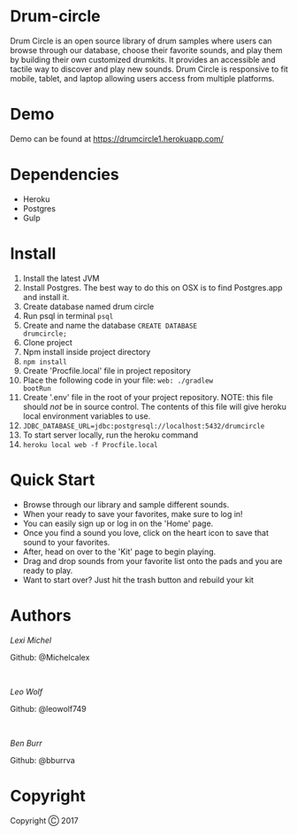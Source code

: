 # Drum-circle

Drum Circle is an open source library of drum samples where users can browse through our database,
choose their favorite sounds, and play them by building their own customized drumkits. It provides
an accessible and tactile way to discover and play new sounds. Drum Circle is responsive to fit
mobile, tablet, and laptop allowing users access from multiple platforms.

# Demo
Demo can be found at https://drumcircle1.herokuapp.com/
 
 
# Dependencies
 <ul>
 <li>Heroku</li>
 <li>Postgres</li>
 <li>Gulp</li>
 </ul>
 
# Install
1. Install the latest JVM
2. Install Postgres. The best way to do this on OSX is to find Postgres.app and install it. 
3. Create database named drum circle 
 1. Run psql in terminal <code>psql</code>
 2. Create and name the database <code>CREATE DATABASE drumcircle;</code>
4. Clone project 
5. Npm install inside project directory
 1. <code>npm install </code>
6. Create 'Procfile.local' file in project repository
 1. Place the following code in your file: <code>web: ./gradlew bootRun</code>
7. Create '.env' file in the root of your project repository. NOTE: this file should <em>not</em> be in source control. The contents of this file will give heroku local environment variables to use. 
 1. <code>JDBC_DATABASE_URL=jdbc:postgresql://localhost:5432/drumcircle</code>
8. To start server locally, run the heroku command
 1. <code>heroku local web -f Procfile.local</code>
 

 
 
# Quick Start
 <ul>
  <li>Browse through our library and sample different sounds.</li>
  <li>When your ready to save your favorites, make sure to log in!</li>
  <li>You can easily sign up or log in on the 'Home' page.</li>
  <li>Once you find a sound you love, click on the heart icon to save that sound to your favorites.</li>
  <li>After, head on over to the 'Kit' page to begin playing.</li>
  <li>Drag and drop sounds from your favorite list onto the pads and you are ready to play.</li>
  <li>Want to start over? Just hit the trash button and rebuild your kit</li>
 </ul>
 
 
# Authors 
 <p><em>Lexi Michel</em></p>
 <p>Github: @Michelcalex</p>
 <br>
 <p><em>Leo Wolf</em></p>
 <p>Github: @leowolf749</p>
 <br>
 <p><em>Ben Burr</em></p>
 <p>Github: @bburrva</p>
 
# Copyright
 <p>Copyright &#9400; 2017</p>
 
